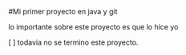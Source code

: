 #Mi primer proyecto en java y git

lo importante sobre este proyecto es que lo hice yo

[ ] todavia no se termino este proyecto.

